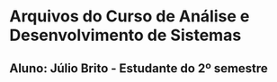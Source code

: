 # Arquivos do Curso de Análise e Desenvolvimento de Sistemas

## Aluno: Júlio Brito - Estudante do 2º semestre